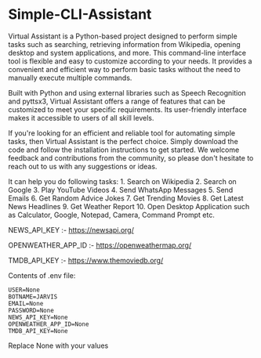 # Simple-CLI-Assistant

Virtual Assistant is a Python-based project designed to perform simple tasks such as searching, retrieving information from Wikipedia, opening desktop and system applications, and more. This command-line interface tool is flexible and easy to customize according to your needs. It provides a convenient and efficient way to perform basic tasks without the need to manually execute multiple commands.

Built with Python and using external libraries such as Speech Recognition and pyttsx3, Virtual Assistant offers a range of features that can be customized to meet your specific requirements. Its user-friendly interface makes it accessible to users of all skill levels.

If you're looking for an efficient and reliable tool for automating simple tasks, then Virtual Assistant is the perfect choice. Simply download the code and follow the installation instructions to get started. We welcome feedback and contributions from the community, so please don't hesitate to reach out to us with any suggestions or ideas.


It can help you do following tasks:
	1. Search on Wikipedia
	2. Search on Google
	3. Play YouTube Videos
	4. Send WhatsApp Messages
	5. Send Emails
	6. Get Random Advice Jokes
	7. Get Trending Movies
	8. Get Latest News Headlines
	9. Get Weather Report
	10. Open Desktop Application such as Calculator, Google, Notepad, Camera, Command Prompt etc.

NEWS_API_KEY :- https://newsapi.org/

OPENWEATHER_APP_ID :- https://openweathermap.org/

TMDB_API_KEY :- https://www.themoviedb.org/

Contents of .env file:

	USER=None
	BOTNAME=JARVIS
	EMAIL=None
	PASSWORD=None
	NEWS_API_KEY=None
	OPENWEATHER_APP_ID=None
	TMDB_API_KEY=None

Replace         None with your values
